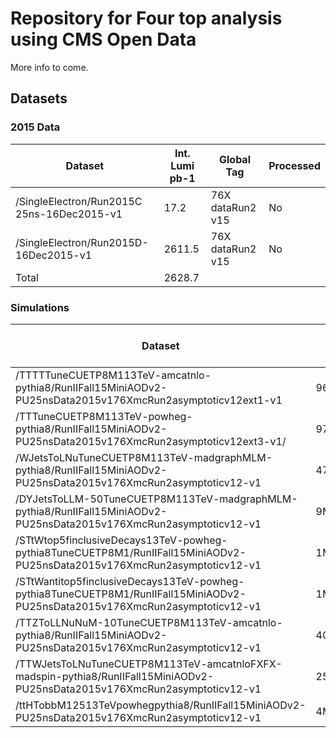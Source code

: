 # Repository for Four top analysis using CMS Open Data

More info to come.

## Datasets 

### 2015 Data

Dataset | Int. Lumi pb-1 | Global Tag | Processed 
-- | -- | -- | --
/SingleElectron/Run2015C 25ns-16Dec2015-v1 | 17.2 | 76X dataRun2 v15 | No
/SingleElectron/Run2015D-16Dec2015-v1 | 2611.5 | 76X dataRun2 v15 | No 
Total | 2628.7 |  

### Simulations

Dataset | Events | Generator order | Cross Section [/pb] | Links | Processed 
-- | -- | -- | -- | -- | --
/TTTTTuneCUETP8M113TeV-amcatnlo-pythia8/RunIIFall15MiniAODv2-PU25nsData2015v176XmcRun2asymptoticv12ext1-v1 | 960KNeff=393K | NLO | 0.009 | [1](https://opendata.cern.ch/record/19957) [2](https://opendata.cern.ch/record/19956) | No
/TTTuneCUETP8M113TeV-powheg-pythia8/RunIIFall15MiniAODv2-PU25nsData2015v176XmcRun2asymptoticv12ext3-v1/ | 97M | NLO | 831 | | Yes
/WJetsToLNuTuneCUETP8M113TeV-madgraphMLM-pythia8/RunIIFall15MiniAODv2-PU25nsData2015v176XmcRun2asymptoticv12-v1 | 47M | LO | 61526 | | Yes
/DYJetsToLLM-50TuneCUETP8M113TeV-madgraphMLM-pythia8/RunIIFall15MiniAODv2-PU25nsData2015v176XmcRun2asymptoticv12-v1 | 9M | LO | 6025 | | Yes
/STtWtop5finclusiveDecays13TeV-powheg-pythia8TuneCUETP8M1/RunIIFall15MiniAODv2-PU25nsData2015v176XmcRun2asymptoticv12-v1 | 1M | NLO | 35.6 | | Yes
/STtWantitop5finclusiveDecays13TeV-powheg-pythia8TuneCUETP8M1/RunIIFall15MiniAODv2-PU25nsData2015v176XmcRun2asymptoticv12-v1 | 1M | NLO | 35.6 | | Yes
/TTZToLLNuNuM-10TuneCUETP8M113TeV-amcatnlo-pythia8/RunIIFall15MiniAODv2-PU25nsData2015v176XmcRun2asymptoticv12-v1 | 400KNeff=186K | NLO | 0.29 | | Yes
/TTWJetsToLNuTuneCUETP8M113TeV-amcatnloFXFX-madspin-pythia8/RunIIFall15MiniAODv2-PU25nsData2015v176XmcRun2asymptoticv12-v1 | 250KNeff=129K | NLO | | 0.21 | Yes
/ttHTobbM12513TeVpowhegpythia8/RunIIFall15MiniAODv2-PU25nsData2015v176XmcRun2asymptoticv12-v1 | 4M | NLO | 0.29 | | Yes


